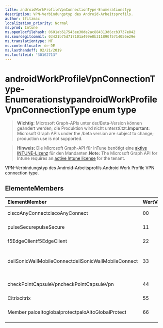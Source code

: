 ```yaml
---
title: androidWorkProfileVpnConnectionType-Enumerationstyp
description: VPN-Verbindungstyp des Android-Arbeitsprofils.
author: tfitzmac
localization_priority: Normal
ms.prod: Intune
ms.openlocfilehash: 0601ab517543ee30de2ac884313d6ccb3737e842
ms.sourcegitcommit: 03421b75d717101a499e0b311890f5714056e29e
ms.translationtype: MT
ms.contentlocale: de-DE
ms.lasthandoff: 02/21/2019
ms.locfileid: "30162713"
---
```

# <a name="androidworkprofilevpnconnectiontype-enum-type"></a><span data-ttu-id="33ad5-103">androidWorkProfileVpnConnectionType-Enumerationstyp</span><span class="sxs-lookup"><span data-stu-id="33ad5-103">androidWorkProfileVpnConnectionType enum type</span></span>

> <span data-ttu-id="33ad5-104">**Wichtig:** Microsoft Graph-APIs unter der/Beta-Version können geändert werden; die Produktion wird nicht unterstützt.</span><span class="sxs-lookup"><span data-stu-id="33ad5-104">**Important:** Microsoft Graph APIs under the /beta version are subject to change; production use is not supported.</span></span>

> <span data-ttu-id="33ad5-105">**Hinweis:** Die Microsoft Graph-API für InTune benötigt eine [aktive INTUNE-Lizenz](https://go.microsoft.com/fwlink/?linkid=839381) für den Mandanten.</span><span class="sxs-lookup"><span data-stu-id="33ad5-105">**Note:** The Microsoft Graph API for Intune requires an [active Intune license](https://go.microsoft.com/fwlink/?linkid=839381) for the tenant.</span></span>

<span data-ttu-id="33ad5-106">VPN-Verbindungstyp des Android-Arbeitsprofils.</span><span class="sxs-lookup"><span data-stu-id="33ad5-106">Android Work Profile VPN connection type.</span></span>

## <a name="members"></a><span data-ttu-id="33ad5-107">Elemente</span><span class="sxs-lookup"><span data-stu-id="33ad5-107">Members</span></span>
|<span data-ttu-id="33ad5-108">Element</span><span class="sxs-lookup"><span data-stu-id="33ad5-108">Member</span></span>|<span data-ttu-id="33ad5-109">Wert</span><span class="sxs-lookup"><span data-stu-id="33ad5-109">Value</span></span>|<span data-ttu-id="33ad5-110">Beschreibung</span><span class="sxs-lookup"><span data-stu-id="33ad5-110">Description</span></span>|
|:---|:---|:---|
|<span data-ttu-id="33ad5-111">ciscoAnyConnect</span><span class="sxs-lookup"><span data-stu-id="33ad5-111">ciscoAnyConnect</span></span>|<span data-ttu-id="33ad5-112">0</span><span class="sxs-lookup"><span data-stu-id="33ad5-112">0</span></span>|<span data-ttu-id="33ad5-113">Cisco AnyConnect.</span><span class="sxs-lookup"><span data-stu-id="33ad5-113">Cisco AnyConnect.</span></span>|
|<span data-ttu-id="33ad5-114">pulseSecure</span><span class="sxs-lookup"><span data-stu-id="33ad5-114">pulseSecure</span></span>|<span data-ttu-id="33ad5-115">1</span><span class="sxs-lookup"><span data-stu-id="33ad5-115">1</span></span>|<span data-ttu-id="33ad5-116">Impuls sicher.</span><span class="sxs-lookup"><span data-stu-id="33ad5-116">Pulse Secure.</span></span>|
|<span data-ttu-id="33ad5-117">f5EdgeClient</span><span class="sxs-lookup"><span data-stu-id="33ad5-117">f5EdgeClient</span></span>|<span data-ttu-id="33ad5-118">2</span><span class="sxs-lookup"><span data-stu-id="33ad5-118">2</span></span>|<span data-ttu-id="33ad5-119">F5-Edge-Client.</span><span class="sxs-lookup"><span data-stu-id="33ad5-119">F5 Edge Client.</span></span>|
|<span data-ttu-id="33ad5-120">dellSonicWallMobileConnect</span><span class="sxs-lookup"><span data-stu-id="33ad5-120">dellSonicWallMobileConnect</span></span>|<span data-ttu-id="33ad5-121">3</span><span class="sxs-lookup"><span data-stu-id="33ad5-121">3</span></span>|<span data-ttu-id="33ad5-122">Dell SonicWALL Mobile-Verbindung.</span><span class="sxs-lookup"><span data-stu-id="33ad5-122">Dell SonicWALL Mobile Connection.</span></span>|
|<span data-ttu-id="33ad5-123">checkPointCapsuleVpn</span><span class="sxs-lookup"><span data-stu-id="33ad5-123">checkPointCapsuleVpn</span></span>|<span data-ttu-id="33ad5-124">4</span><span class="sxs-lookup"><span data-stu-id="33ad5-124">4</span></span>|<span data-ttu-id="33ad5-125">Überprüfen Sie Point Kapsel VPN.</span><span class="sxs-lookup"><span data-stu-id="33ad5-125">Check Point Capsule VPN.</span></span>|
|<span data-ttu-id="33ad5-126">Citrix</span><span class="sxs-lookup"><span data-stu-id="33ad5-126">citrix</span></span>|<span data-ttu-id="33ad5-127">5</span><span class="sxs-lookup"><span data-stu-id="33ad5-127">5</span></span>|<span data-ttu-id="33ad5-128">Citrix</span><span class="sxs-lookup"><span data-stu-id="33ad5-128">Citrix</span></span>|
|<span data-ttu-id="33ad5-129">Member paloaltoglobalprotect</span><span class="sxs-lookup"><span data-stu-id="33ad5-129">paloAltoGlobalProtect</span></span>|<span data-ttu-id="33ad5-130">6</span><span class="sxs-lookup"><span data-stu-id="33ad5-130">6</span></span>|<span data-ttu-id="33ad5-131">Palo Alto Networks GlobalProtect.</span><span class="sxs-lookup"><span data-stu-id="33ad5-131">Palo Alto Networks GlobalProtect.</span></span>|




